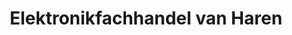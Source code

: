 ---
title: "Elektronikfachhandel van Haren"
url: /bedburg-hau/elektronikfachhandel-van-haren/
shop: Elektronik
---